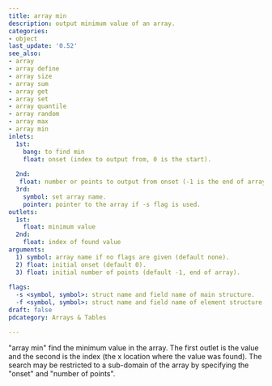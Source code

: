 ```yaml
---
title: array min
description: output minimum value of an array.
categories:
- object
last_update: '0.52'
see_also:
- array
- array define
- array size
- array sum
- array get
- array set
- array quantile
- array random
- array max
- array min
inlets:
  1st:
    bang: to find min
    float: onset (index to output from, 0 is the start).
    
  2nd:
   float: number or points to output from onset (-1 is the end of array).
  3rd:
    symbol: set array name.
    pointer: pointer to the array if -s flag is used.
outlets:
  1st:
    float: minimum value
  2nd:
    float: index of found value
arguments:
  1) symbol: array name if no flags are given (default none).
  2) float: initial onset (default 0).
  3) float: initial number of points (default -1, end of array).
  
flags:
  -s <symbol, symbol>: struct name and field name of main structure. 
  -f <symbol, symbol>: struct name and field name of element structure.
draft: false
pdcategory: Arrays & Tables

---
```


"array min" find the minimum value in the array. The first outlet is the value and the second is the index (the x location where the value was found). The search may be restricted to a sub-domain of the array by specifying the "onset" and "number of points".
